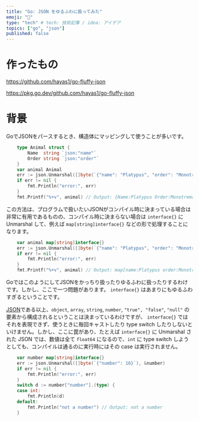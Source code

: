 ```yaml
---
title: "Go: JSON をゆるふわに扱ってみた"
emoji: "🌟"
type: "tech" # tech: 技術記事 / idea: アイデア
topics: ["go", "json"]
published: false
---
```


# 作ったもの
https://github.com/hayas1/go-fluffy-json

https://pkg.go.dev/github.com/hayas1/go-fluffy-json

# 背景
GoでJSONをパースするとき、構造体にマッピングして使うことが多いです。
```go
	type Animal struct {
		Name  string `json:"name"`
		Order string `json:"order"`
	}
	var animal Animal
	err := json.Unmarshal([]byte(`{"name": "Platypus", "order": "Monotremata"}`), &animal)
	if err != nil {
		fmt.Println("error:", err)
	}
	fmt.Printf("%+v", animal) // Output: {Name:Platypus Order:Monotremata}
```

この方法は、プログラムで扱いたいJSONがコンパイル時に決まっている場合は非常に有用であるものの、コンパイル時に決まらない場合は `interface{}` に Unmarshal して、例えば `map[string]interface{}` などの形で処理することになります。
```go
	var animal map[string]interface{}
	err := json.Unmarshal([]byte(`{"name": "Platypus", "order": "Monotremata"}`), &animal)
	if err != nil {
		fmt.Println("error:", err)
	}
	fmt.Printf("%+v", animal) // Output: map[name:Platypus order:Monotremata]
```

GoではこのようにしてJSONをかっちり扱ったりゆるふわに扱ったりするわけです。しかし、ここで一つ問題があります。 `interface{}` はあまりにもゆるふわすぎるということです。

[JSON](https://www.json.org/)である以上、`object`, `array`, `string`, `number`, `"true", "false"`, `"null"` の要素から構成されるということは決まっているわけですが、 `interface{}` ではそれを表現できず、使うときに毎回キャストしたり type switch したりしないといけません。しかし、ここに罠があり、たとえば `interface{}` に Unmarshal された JSON では、数値は全て `float64` になるので、`int` に type switch しようとしても、コンパイルは通るのに実行時にはその case は実行されません。
```go
	var number map[string]interface{}
	err := json.Unmarshal([]byte(`{"number": 16}`), &number)
	if err != nil {
		fmt.Println("error:", err)
	}
	switch d := number["number"].(type) {
	case int:
		fmt.Println(d)
	default:
		fmt.Println("not a number") // Output: not a number
	}
```

